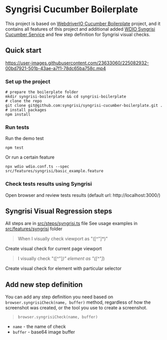 # Syngrisi Cucumber Boilerplate

This project is based on [WebdriverIO Cucumber Boilerplate](https://github.com/webdriverio/cucumber-boilerplate)
project, and it contains all features of this project and additional
added [WDIO Syngrisi Cucumber Service](https://www.npmjs.com/package/wdio-syngrisi-cucumber-service) and few step
definition for Syngrisi visual checks.

## Quick start

https://user-images.githubusercontent.com/23633060/225082932-00bd7921-501b-43ae-a7f1-78dc65ba758c.mp4

### Set up the project

```shell
# prepare the boilerplate folder
mkdir syngrisi-boilerplate && cd syngrisi-boilerplate
# clone the repo
git clone git@github.com:syngrisi/syngrisi-cucumber-boilerplate.git .
# install packages
npm install
```

### Run tests

Run the demo test

```shell
npm test
```

Or run a certain feature

```shell
npx wdio wdio.conf.ts --spec src/features/syngrisi/basic_example.feature
```

### Check tests results using Syngrisi

Open browser and review tests results (default url: http://localhost:3000/)

## Syngrisi Visual Regression steps

All steps are in [src/steps/syngrisi.ts](src/steps/syngrisi.ts) file
See usage examples in [src/features/syngrisi](src/features/syngrisi) folder

> When I visually check viewport as "([^"]*)"

Create visual check for current page viewport
> I visually check "([^"]*)" element as "([^"]*)

Create visual check for element with particular selector

## Add new step definition

You can add any step definition you need based on `browser.syngrisiCheck(name, buffer)` method, regardless of how the
screenshot was created, or the tool you use to create a screenshot.

> `browser.syngrisiCheck(name, buffer)`

- `name` - the name of check
- `buffer` - base64 image buffer
